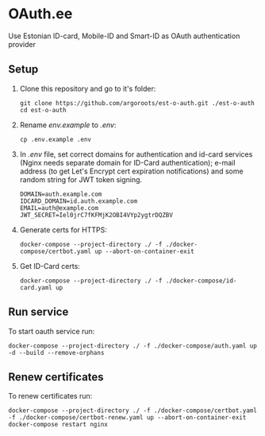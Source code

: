 # OAuth.ee

Use Estonian ID-card, Mobile-ID and Smart-ID as OAuth authentication provider

## Setup
1. Clone this repository and go to it's folder:
    ```shell
    git clone https://github.com/argoroots/est-o-auth.git ./est-o-auth
    cd est-o-auth
    ```
1. Rename _env.example_ to _.env_:
    ```shell
    cp .env.example .env
    ```
1. In _.env_ file, set correct domains for authentication and id-card services (Nginx needs separate domain for ID-Card authentication); e-mail address (to get Let's Encrypt cert expiration notifications) and some random string for JWT token signing.
    ```
    DOMAIN=auth.example.com
    IDCARD_DOMAIN=id.auth.example.com
    EMAIL=auth@example.com
    JWT_SECRET=Iel0jrC7fKFMjK2OBI4VYp2ygtrDQZBV
    ```
1. Generate certs for HTTPS:
    ```shell
    docker-compose --project-directory ./ -f ./docker-compose/certbot.yaml up --abort-on-container-exit
    ```
1. Get ID-Card certs:
    ```shell
    docker-compose --project-directory ./ -f ./docker-compose/id-card.yaml up
    ```

## Run service
To start oauth service run:
```shell
docker-compose --project-directory ./ -f ./docker-compose/auth.yaml up -d --build --remove-orphans
```

## Renew certificates
To renew certificates run:
```shell
docker-compose --project-directory ./ -f ./docker-compose/certbot.yaml -f ./docker-compose/certbot-renew.yaml up --abort-on-container-exit
docker-compose restart nginx
```
